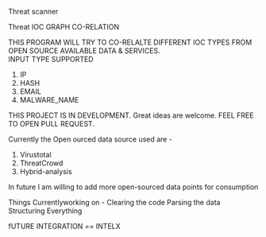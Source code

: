 Threat scanner

Threat IOC GRAPH CO-RELATION 

THIS PROGRAM WILL TRY TO CO-RELALTE DIFFERENT IOC TYPES FROM OPEN SOURCE AVAILABLE DATA & SERVICES.  
INPUT TYPE SUPPORTED 
1. IP
2. HASH
3. EMAIL
4. MALWARE_NAME

THIS PROJECT IS IN DEVELOPMENT.
Great ideas are welcome. 
FEEL FREE TO OPEN PULL REQUEST. 



Currently the Open ourced data source used are -
1. Virustotal
2. ThreatCrowd
3. Hybrid-analysis

In future I am willing to add more open-sourced data points for consumption 

Things Currentlyworking on - 
Clearing the code 
Parsing the data 
Structuring Everything

fUTURE INTEGRATION == INTELX

